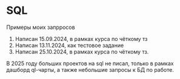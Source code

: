 # SQL
Примеры моих запрросов
1. Написан 15.09.2024, в рамках курса по чёткому тз
2. Написан 13.11.2024, как тестовое задание
3. Написан 25.10.2024, в рамках курса по чёткому тз.

В 2025 году больших проектов на sql не писал, только в рамках дашборд ql-чарты, а также небольшие запросы к БД по работе.
